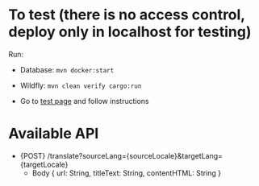 # To test (there is no access control, deploy only in localhost for testing)

Run:

- Database: `mvn docker:start`
- Wildfly:  `mvn clean verify cargo:run`

- Go to [test page](/) and follow instructions


# Available API

- {POST} /translate?sourceLang={sourceLocale}&targetLang={targetLocale} 
   - Body {
   url: String,
   titleText: String,
   contentHTML: String }
